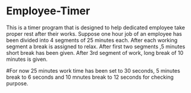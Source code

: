 # Employee-Timer
This is a timer program that is designed to help dedicated employee take proper rest after their works.
Suppose one hour job of an employee has been divided into 4 segments of 25 minutes each.
After each working segment a break is assigned to relax.
After first two segments ,5 minutes short break has been given.
After 3rd segment of work, long break of 10 minutes is given.

#For now 25 minutes work time has been set to 30 seconds, 5 minutes break to 6 seconds and 10 mnutes break to 12 seconds for checking purpose.
